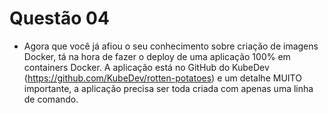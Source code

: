 # Questão 04
- Agora que você já afiou o seu conhecimento sobre criação de imagens Docker, tá na hora de fazer o deploy de uma aplicação 100% em containers Docker. A aplicação está no GitHub do KubeDev (https://github.com/KubeDev/rotten-potatoes) e um detalhe MUITO importante, a aplicação precisa ser toda criada com apenas uma linha de comando.